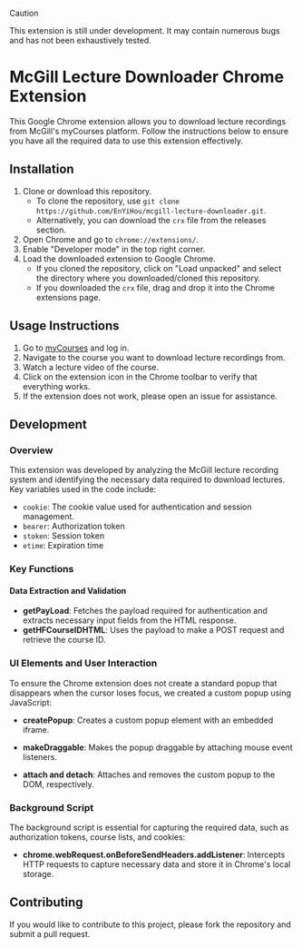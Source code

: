 
> [!CAUTION]
> This extension is still under development. It may contain numerous bugs and has not been exhaustively tested.
# McGill Lecture Downloader Chrome Extension

This Google Chrome extension allows you to download lecture recordings from McGill's myCourses platform. Follow the instructions below to ensure you have all the required data to use this extension effectively.

## Installation

1. Clone or download this repository.
   - To clone the repository, use `git clone https://github.com/EnYiHou/mcgill-lecture-downloader.git`.
   - Alternatively, you can download the `crx` file from the releases section.
2. Open Chrome and go to `chrome://extensions/`.
3. Enable "Developer mode" in the top right corner.
4. Load the downloaded extension to Google Chrome.
   - If you cloned the repository, click on "Load unpacked" and select the directory where you downloaded/cloned this repository.
   - If you downloaded the `crx` file, drag and drop it into the Chrome extensions page.

## Usage Instructions

1. Go to [myCourses](https://mycourses2.mcgill.ca/d2l/home) and log in.
2. Navigate to the course you want to download lecture recordings from.
3. Watch a lecture video of the course.
4. Click on the extension icon in the Chrome toolbar to verify that everything works.
5. If the extension does not work, please open an issue for assistance.


## Development

### Overview

This extension was developed by analyzing the McGill lecture recording system and identifying the necessary data required to download lectures. Key variables used in the code include:

- `cookie`: The cookie value used for authentication and session management.
- `bearer`: Authorization token
- `stoken`: Session token
- `etime`: Expiration time


### Key Functions

#### Data Extraction and Validation

- **getPayLoad**: Fetches the payload required for authentication and extracts necessary input fields from the HTML response.
- **getHFCourseIDHTML**: Uses the payload to make a POST request and retrieve the course ID.

### UI Elements and User Interaction

To ensure the Chrome extension does not create a standard popup that disappears when the cursor loses focus, we created a custom popup using JavaScript:

- **createPopup**: Creates a custom popup element with an embedded iframe.

- **makeDraggable**: Makes the popup draggable by attaching mouse event listeners.
- **attach and detach**: Attaches and removes the custom popup to the DOM, respectively.

### Background Script

The background script is essential for capturing the required data, such as authorization tokens, course lists, and cookies:

- **chrome.webRequest.onBeforeSendHeaders.addListener**: Intercepts HTTP requests to capture necessary data and store it in Chrome's local storage.

## Contributing

If you would like to contribute to this project, please fork the repository and submit a pull request.
